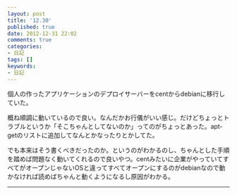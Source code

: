 ```yaml
---
layout: post
title: '12.30'
published: true
date: 2012-12-31 22:02
comments: true
categories:
- 日記
tags: []
keywords:
- 日記
---
```

個人の作ったアプリケーションのデプロイサーバーをcentからdebianに移行していた。

概ね順調に動いているので良い。なんだかお行儀がいい感じ。だけどちょっとトラブルというか「そこちゃんとしてないのか」ってのがちょっとあった。apt-getのリストに追加してなんとかなったりとかしてた。

でも本来はそう書くべきだったのか。というのがわかるのし、ちゃんとした手順を踏めば問題なく動いてくれるので良いやつ。centみたいに企業がやっていてすべてがオープンじゃないOSと違ってすべてオープンにするのがdebianなので動かなければ読めばちゃんと動くようになるし原因がわかる。

---

